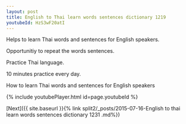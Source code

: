 ```yaml
---
layout: post
title: English to Thai learn words sentences dictionary 1219 
youtubeId: HzS3wF20atI
---
```

 
 
Helps to learn Thai words and sentences for English speakers.

Opportunitiy to repeat the words sentences. 

Practice Thai language. 
 
10 minutes practice every day. 
 
How to learn Thai words and sentences for English speakers 
 
{% include youtubePlayer.html id=page.youtubeId %}
 
 
[Next]({{ site.baseurl }}{% link  split2/_posts/2015-07-16-English to thai learn words sentences dictionary 1231 .md%})
 
